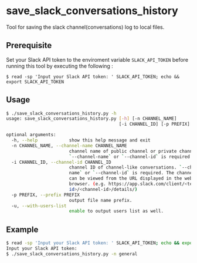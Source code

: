 # save_slack_conversations_history
Tool for saving the slack channel(conversations) log to local files.

## Prerequisite
Set your Slack API token to the enviroment variable `SLACK_API_TOKEN` before running this tool by executing the following :  

```shell
$ read -sp 'Input your Slack API token: ' SLACK_API_TOKEN; echo && export SLACK_API_TOKEN
```

## Usage
```sh
$ ./save_slack_conversations_history.py -h
usage: save_slack_conversations_history.py [-h] [-n CHANNEL_NAME]
                                           [-i CHANNEL_ID] [-p PREFIX] [-u]

optional arguments:
  -h, --help            show this help message and exit
  -n CHANNEL_NAME, --channel-name CHANNEL_NAME
                        channel name of public channel or private channel.
                        `--channel-name` or `--channel-id` is required.
  -i CHANNEL_ID, --channel-id CHANNEL_ID
                        channel ID of channel-like conversations. `--channel-
                        name` or `--channel-id` is required. The channel ID
                        can be viewed from the URL displayed in the web
                        browser. (e.g. https://app.slack.com/client/<team-
                        id>/<channel-id>/details/)
  -p PREFIX, --prefix PREFIX
                        output file name prefix.
  -u, --with-users-list
                        enable to output users list as well.
```

## Example
```sh
$ read -sp 'Input your Slack API token: ' SLACK_API_TOKEN; echo && export SLACK_API_TOKEN
Input your Slack API token:
$ ./save_slack_conversations_history.py -n general
```
